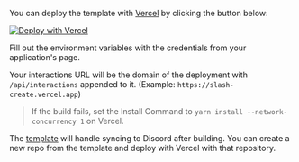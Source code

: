 
You can deploy the template with [Vercel](https://vercel.com/) by clicking the button below:

[![Deploy with Vercel](https://vercel.com/button)](https://vercel.com/new/clone?repository-url=https%3A%2F%2Fgithub.com%2FSnazzah%2Fslash-create-vercel&env=DISCORD_APP_ID,DISCORD_PUBLIC_KEY,DISCORD_BOT_TOKEN&envDescription=Variables%20needed%20to%20recognize%20and%20operate%20slash%20commands.&project-name=discord-interactions&repo-name=discord-slash-commands&demo-description=Deploy%20a%20slash-create%20server%20for%20Discord%20interactions.&demo-image=https%3A%2F%2Fget.snaz.in%2F4MVTTaR.png&demo-title=%2Fcreate&demo-url=https%3A%2F%2Fslash-create.js.org)


Fill out the environment variables with the credentials from your application's page.

Your interactions URL will be the domain of the deployment with `/api/interactions` appended to it. (Example: `https://slash-create.vercel.app`)

> If the build fails, set the Install Command to `yarn install --network-concurrency 1` on Vercel.


The [template](https://github.com/Snazzah/slash-create-vercel) will handle syncing to Discord after building. You can create a new repo from the template and deploy with Vercel with that repository.



